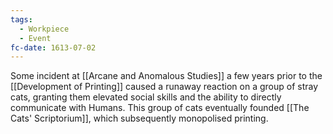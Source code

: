 ```yaml
---
tags:
  - Workpiece
  - Event
fc-date: 1613-07-02
---
```

Some incident at [[Arcane and Anomalous Studies]] a few years prior to the [[Development of Printing]] caused a runaway reaction on a group of stray cats, granting them elevated social skills and the ability to directly communicate with Humans. 
This group of cats eventually founded [[The Cats' Scriptorium]], which subsequently monopolised printing. 